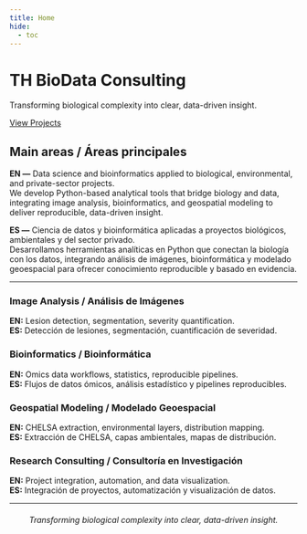 ```yaml
---
title: Home
hide:
  - toc
---
```


<div id="th-hero">
    <div class="hero__bg"></div>
    <div class="hero__content">
        <h1 class="hero__title">TH BioData Consulting</h1>
        <p class="hero__tag">Transforming biological complexity into clear, data-driven insight.</p>
        <a href="projects/" class="hero__cta">View Projects</a>
    </div>
</div>

## Main areas / Áreas principales

**EN —** Data science and bioinformatics applied to biological, environmental, and private-sector projects.  
We develop Python-based analytical tools that bridge biology and data, integrating image analysis, bioinformatics, and geospatial modeling to deliver reproducible, data-driven insight.  

**ES —** Ciencia de datos y bioinformática aplicadas a proyectos biológicos, ambientales y del sector privado.  
Desarrollamos herramientas analíticas en Python que conectan la biología con los datos, integrando análisis de imágenes, bioinformática y modelado geoespacial para ofrecer conocimiento reproducible y basado en evidencia.

---

###  Image Analysis / Análisis de Imágenes
**EN:** Lesion detection, segmentation, severity quantification.  
**ES:** Detección de lesiones, segmentación, cuantificación de severidad.

###  Bioinformatics / Bioinformática
**EN:** Omics data workflows, statistics, reproducible pipelines.  
**ES:** Flujos de datos ómicos, análisis estadístico y pipelines reproducibles.

###  Geospatial Modeling / Modelado Geoespacial
**EN:** CHELSA extraction, environmental layers, distribution mapping.  
**ES:** Extracción de CHELSA, capas ambientales, mapas de distribución.

###  Research Consulting / Consultoría en Investigación
**EN:** Project integration, automation, and data visualization.  
**ES:** Integración de proyectos, automatización y visualización de datos.

---

<div align="center" style="margin-top: 20px;">
  <em>Transforming biological complexity into clear, data-driven insight.</em>
</div>
